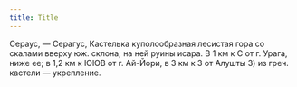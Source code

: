 ```yaml
---
title: Title
---
```


Сераус, — Серагус, Кастелька куполообразная лесистая гора со скалами вверху юж.
склона; на ней руины исара. В 1 км к С от г. Урага, ниже ее; в 1,2 км к ЮЮВ от
г. Ай-Йори, в 3 км к З от Алушты 3) из греч. кастели — укрепление.
